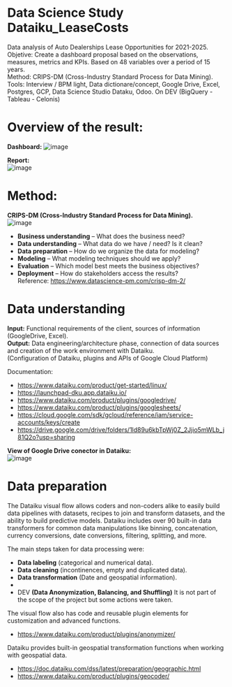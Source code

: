 # Data Science Study Dataiku_LeaseCosts  

Data analysis of Auto Dealerships Lease Opportunities for 2021-2025.  
Objetive: Create a dashboard proposal based on the observations, measures, metrics and KPIs. Based on 48 variables over a period of 15 years.  
Method: CRIPS-DM (Cross-Industry Standard Process for Data Mining).    
Tools: Interview / BPM light, Data dictionare/concept, Google Drive, Excel, Postgres, GCP, Data Science Studio Dataku, Odoo. On DEV (BigQuery - Tableau - Celonis)       
       
# Overview of the result:  
**Dashboard:**
![image](https://user-images.githubusercontent.com/72107370/113620921-f51b5700-9628-11eb-8d90-51256ad596d6.png)  

**Report:**   
 ![image](https://user-images.githubusercontent.com/72107370/113622356-de75ff80-962a-11eb-8715-e484b732bb75.png)  
  
    
# Method:
**CRIPS-DM (Cross-Industry Standard Process for Data Mining).**  
![image](https://user-images.githubusercontent.com/72107370/113621583-c782dd80-9629-11eb-888d-94f986d1bbca.png)  
 - **Business understanding** – What does the business need?  
 - **Data understanding** – What data do we have / need? Is it clean?  
 - **Data preparation** – How do we organize the data for modeling?  
 - **Modeling** – What modeling techniques should we apply?  
 - **Evaluation** – Which model best meets the business objectives?  
 - **Deployment** – How do stakeholders access the results?  
Reference: https://www.datascience-pm.com/crisp-dm-2/ 
  
    
# Data understanding  
**Input:** Functional requirements of the client, sources of information (GoogleDrive, Excel).  
**Output:** Data engineering/architecture phase, connection of data sources and creation of the work environment with Dataiku.   
(Configuration of Dataiku, plugins and APIs of Google Cloud Platform)  

Documentation:  
- https://www.dataiku.com/product/get-started/linux/   
- https://launchpad-dku.app.dataiku.io/   
- https://www.dataiku.com/product/plugins/googledrive/  
- https://www.dataiku.com/product/plugins/googlesheets/  
- https://cloud.google.com/sdk/gcloud/reference/iam/service-accounts/keys/create  
- https://drive.google.com/drive/folders/1ld89u6kbTpWj0Z_2Jjio5mWLb_j81Q2o?usp=sharing  

**View of Google Drive conector in Dataiku:**  
![image](https://user-images.githubusercontent.com/72107370/113625561-10896080-962f-11eb-8000-98640ffc4fc8.png)   
     
# Data preparation  
The Dataiku visual flow allows coders and non-coders alike to easily build data pipelines with datasets, recipes to join and transform datasets, and the ability to build predictive models. Dataiku includes over 90 built-in data transformers for common data manipulations like binning, concatenation, currency conversions, date conversions, filtering, splitting, and more.  
  
The main steps taken for data processing were:  
- **Data labeling** (categorical and numerical data).  
- **Data cleaning** (incontinences, empty and duplicated data).  
- **Data transformation** (Date and geospatial information).  
- 
- DEV **(Data Anonymization, Balancing, and Shuffling)** It is not part of the scope of the project but some actions were taken.  

The visual flow also has code and reusable plugin elements for customization and advanced functions.  
- https://www.dataiku.com/product/plugins/anonymizer/  
  
Dataiku provides built-in geospatial transformation functions when working with geospatial data.  
- https://doc.dataiku.com/dss/latest/preparation/geographic.html  
- https://www.dataiku.com/product/plugins/geocoder/  

